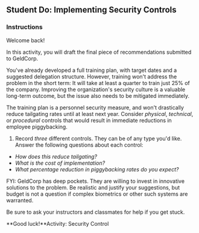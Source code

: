 ## Student Do: Implementing Security Controls

### Instructions

Welcome back!

In this activity, you will draft the final piece of recommendations submitted to GeldCorp.

You've already developed a full training plan, with target dates and a suggested delegation structure. However, training won't address the problem in the short term: It will take at least a quarter to train just 25% of the company. Improving the organization's security culture is a valuable long-term outcome, but the issue also needs to be mitigated immediately.

The training plan is a personnel security measure, and won't drastically reduce tailgating rates until at least next year. Consider _physical_, _technical_, or _procedural_ controls that would result in immediate reductions in employee piggybacking. 

1. Record _three_ different controls. They can be of any type you'd like. Answer the following questions about each control:
  - _How does this reduce tailgating?_
  - _What is the cost of implementation?_
  - _What percentage reduction in piggybacking rates do you expect?_

FYI: GeldCorp has deep pockets. They are willing to invest in innovative solutions to the problem. Be realistic and justify your suggestions, but budget is not a question if complex biometrics or other such systems are warranted.

Be sure to ask your instructors and classmates for help if you get stuck.

**Good luck!**Activity: Security Control